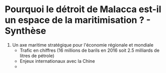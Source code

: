 
# Pourquoi le détroit de Malacca est-il un espace de la maritimisation ? - Synthèse 

1. Un axe maritime stratégique pour l'économie régionale et mondiale
	* Trafic en chiffres (16 millions de barils en 2016 soit 2.5 milliards de litres de pétrole) 
	* Enjeux internationaux avec la Chine
	* 
<!--stackedit_data:
eyJoaXN0b3J5IjpbLTE5Mjk2MTczNTMsOTkyNzQ1ODcyXX0=
-->